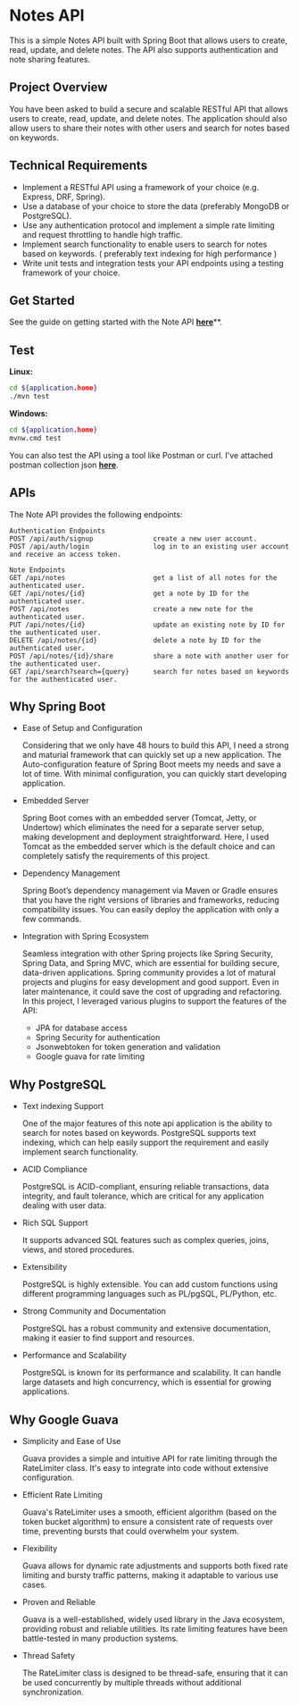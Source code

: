 # Notes API

This is a simple Notes API built with Spring Boot that allows users to create, read, update, and delete notes. The API
also supports authentication and note sharing features.

## Project Overview

You have been asked to build a secure and scalable RESTful API that allows users to create, read, update, and delete
notes. The application should also allow users to share their notes with other users and search for notes based on
keywords.

## Technical Requirements

- Implement a RESTful API using a framework of your choice (e.g. Express, DRF, Spring).
- Use a database of your choice to store the data (preferably MongoDB or PostgreSQL).
- Use any authentication protocol and implement a simple rate limiting and request throttling to handle high traffic.
- Implement search functionality to enable users to search for notes based on keywords. ( preferably text indexing for
  high performance )
- Write unit tests and integration tests your API endpoints using a testing framework of your choice.

## Get Started

See the guide on getting started with the Note API 
[**here**](https://github.com/jazzcowboy616/notesapi/blob/master/QuickStarted.md)**.

## Test

**Linux:**
   ```bash
   cd ${application.home}
   ./mvn test
   ```

**Windows:**

   ```bash
   cd ${application.home}
   mvnw.cmd test
   ```

You can also test the API using a tool like Postman or curl.
I've attached postman collection json 
[**here**](https://github.com/jazzcowboy616/notesapi/blob/master/src/main/resources/Note%20api.postman_collection.json).

## APIs

The Note API provides the following endpoints:
```
Authentication Endpoints
POST /api/auth/signup               create a new user account.
POST /api/auth/login                log in to an existing user account and receive an access token.

Note Endpoints
GET /api/notes                      get a list of all notes for the authenticated user.
GET /api/notes/{id}                 get a note by ID for the authenticated user.
POST /api/notes                     create a new note for the authenticated user.
PUT /api/notes/{id}                 update an existing note by ID for the authenticated user.
DELETE /api/notes/{id}              delete a note by ID for the authenticated user.
POST /api/notes/{id}/share          share a note with another user for the authenticated user.
GET /api/search?search={query}      search for notes based on keywords for the authenticated user.
```

## Why Spring Boot

- Ease of Setup and Configuration

  Considering that we only have 48 hours to build this API, I need a strong and maturial framework that can quickly set
  up a new application. The Auto-configuration feature of Spring Boot meets my needs and save a lot of time. With
  minimal configuration, you can quickly start developing application.

- Embedded Server

  Spring Boot comes with an embedded server (Tomcat, Jetty, or Undertow) which eliminates the need for a separate server
  setup, making development and deployment straightforward. Here, I used Tomcat as the embedded server which is the
  default choice and can completely satisfy the requirements of this project.

- Dependency Management

  Spring Boot’s dependency management via Maven or Gradle ensures that you have the right versions of libraries and
  frameworks, reducing compatibility issues. You can easily deploy the application with only a few commands.

- Integration with Spring Ecosystem

  Seamless integration with other Spring projects like Spring Security, Spring Data, and Spring MVC, which are essential
  for building secure, data-driven applications. Spring community provides a lot of matural projects and plugins for
  easy development and good support. Even in later maintenance, it could save the cost of upgrading and refactoring. In
  this project, I leveraged various plugins to support the features of the API:
   - JPA for database access
   - Spring Security for authentication
   - Jsonwebtoken for token generation and validation
   - Google guava for rate limiting

## Why PostgreSQL

- Text indexing Support

  One of the major features of this note api application is the ability to search for notes based on keywords.
  PostgreSQL supports text indexing, which can help easily support the requirement and easily implement search
  functionality.

- ACID Compliance

  PostgreSQL is ACID-compliant, ensuring reliable transactions, data integrity, and fault tolerance, which are critical
  for any application dealing with user data.

- Rich SQL Support

  It supports advanced SQL features such as complex queries, joins, views, and stored procedures.

- Extensibility

  PostgreSQL is highly extensible. You can add custom functions using different programming languages such as PL/pgSQL,
  PL/Python, etc.

- Strong Community and Documentation

  PostgreSQL has a robust community and extensive documentation, making it easier to find support and resources.

- Performance and Scalability

  PostgreSQL is known for its performance and scalability. It can handle large datasets and high concurrency, which is
  essential for growing applications.

## Why Google Guava

- Simplicity and Ease of Use

  Guava provides a simple and intuitive API for rate limiting through the RateLimiter class. It's easy to integrate into
  code without extensive configuration.

- Efficient Rate Limiting

  Guava's RateLimiter uses a smooth, efficient algorithm (based on the token bucket algorithm) to ensure a consistent
  rate of requests over time, preventing bursts that could overwhelm your system.

- Flexibility

  Guava allows for dynamic rate adjustments and supports both fixed rate limiting and bursty traffic patterns, making it
  adaptable to various use cases.

- Proven and Reliable

  Guava is a well-established, widely used library in the Java ecosystem, providing robust and reliable utilities. Its
  rate limiting features have been battle-tested in many production systems.

- Thread Safety

  The RateLimiter class is designed to be thread-safe, ensuring that it can be used concurrently by multiple threads
  without additional synchronization.
